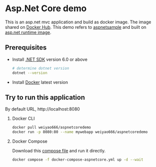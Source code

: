 # Asp.Net Core demo

This is an asp.net mvc application and build as docker image. The image shared on [Docker Hub](https://hub.docker.com/r/weiyao666/aspnetcoredemo). This demo refers to [aspnetsample](https://github.com/dotnet/dotnet-docker/tree/main/samples/aspnetapp) and built on [asp.net runtime image](https://hub.docker.com/_/microsoft-dotnet-aspnet).

## Prerequisites

- Install [.NET SDK](https://dotnet.microsoft.com/download) version 6.0 or above

  ```bash
  # determine dotnet version
  dotnet --version
  ```
- Install [Docker](https://docs.docker.com/get-docker/) latest version

## Try to run this application
By default URL,  http://localhost:8080
1. Docker CLI
    ```bash
    docker pull weiyao666/aspnetcoredemo
    docker run -p 8080:80 --name mywebapp weiyao666/aspnetcoredemo
    ```
1. Docker Compose

    Download this [compose file](https://github.com/Victor-Yao/TechTalkDemo/tree/main/DockerComposeSample/docker-compose-aspnetcore.yml) and run it directly.

    ```bash
    docker compose -f docker-compose-aspnetcore.yml up -d --wait
    ```